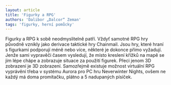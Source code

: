 ```yaml
---
layout: article
title: 'Figurky a RPG'
authors: 'Dalibor „Dalcor“ Zeman'
tags: 'figurky, herní pomůcky'
---
```


Figurky a RPG k sobě neodmyslitelně patří. Vždyť samotné RPG hry původně vznikly jako derivace taktické hry Chainmail. Jsou hry, které hraní s figurkami podporují méně nebo více, některé je dokonce přímo vyžadují. Jenže sami vypravěči časem vysledují, že místo kreslení křížků na mapě se jim lépe chápe a zobrazuje situace za použití figurek. Přeci jenom 3D zobrazení je 3D zobrazení. Samozřejmě existuje možnost virtuální RPG vyprávění třeba v systému Aurora pro PC hru Neverwinter Nights, ovšem ne každý má doma promítačku, plátno a 5 nadupaných písíček.
